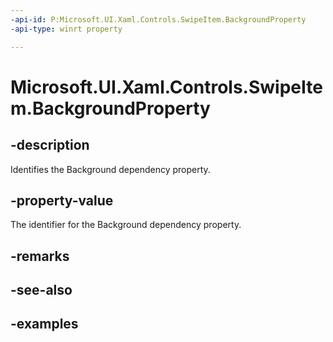 ```yaml
---
-api-id: P:Microsoft.UI.Xaml.Controls.SwipeItem.BackgroundProperty
-api-type: winrt property

---
```

<!-- Property syntax.
public DependencyProperty BackgroundProperty { get; }
-->

# Microsoft.UI.Xaml.Controls.SwipeItem.BackgroundProperty


## -description

Identifies the Background dependency property.


## -property-value

The identifier for the Background dependency property.


## -remarks


## -see-also


## -examples


